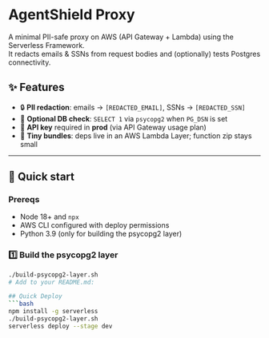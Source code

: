 # AgentShield Proxy

A minimal PII-safe proxy on AWS (API Gateway + Lambda) using the Serverless Framework.  
It redacts emails & SSNs from request bodies and (optionally) tests Postgres connectivity.

## ✨ Features
- 🔒 **PII redaction**: emails → `[REDACTED_EMAIL]`, SSNs → `[REDACTED_SSN]`
- 🐘 **Optional DB check**: `SELECT 1` via `psycopg2` when `PG_DSN` is set
- 🔑 **API key** required in **prod** (via API Gateway usage plan)
- 🧱 **Tiny bundles**: deps live in an AWS Lambda Layer; function zip stays small

---

## 🚀 Quick start

### Prereqs
- Node 18+ and `npx`
- AWS CLI configured with deploy permissions
- Python 3.9 (only for building the psycopg2 layer)

### 1️⃣ Build the psycopg2 layer
```bash
./build-psycopg2-layer.sh
# Add to your README.md:

## Quick Deploy
```bash
npm install -g serverless
./build-psycopg2-layer.sh
serverless deploy --stage dev
